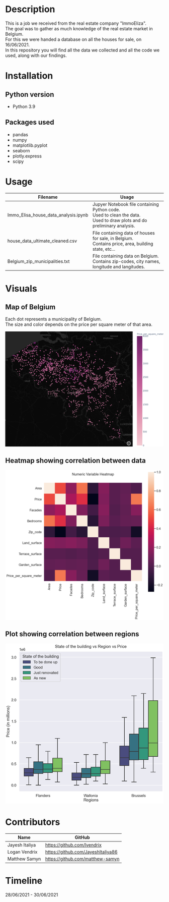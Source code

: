 # Description
This is a job we received from the real estate company "ImmoEliza".   
The goal was to gather as much knowledge of the real estate market in Belgium.   
For this we were handed a database on all the houses for sale, on 16/06/2021.   
In this repository you will find all the data we collected and all the code we used,     along with our findings.   

# Installation

## Python version
* Python 3.9


## Packages used
* pandas
* numpy
* matplotlib.pyplot
* seaborn
* plotly.express
* scipy

# Usage
| Filename                             | Usage                                                     |
|--------------------------------------|-----------------------------------------------------------|
| Immo_Elisa_house_data_analysis.ipynb | Jupyer Notebook file containing Python code.<br>Used to clean the data.<br>Used to draw plots and do preliminary analysis. |
| house_data_ultimate_cleaned.csv      | File containing data of houses for sale, in Belgium.<br>Contains price, area, building state, etc... |
| Belgium_zip_municipalities.txt       | File containing data on Belgium.<br>Contains zip-codes, city names, longitude and langitudes. |





# Visuals
## Map of Belgium
Each dot represents a municipality of Belgium.  
The size and color depends on the price per square meter of that area.  

![](Belgium_price_per_sqm_mean.png)

## Heatmap showing correlation between data

![](Heatmap_showing_correlations.png)

## Plot showing correlation between regions

![](buildingstate_price_regions.png)


# Contributors
| Name           | GitHub                                                                              |
|----------------|-------------------------------------------------------------------------------------|
| Jayesh Italiya | <a href="https://github.com/lvendrix">https://github.com/lvendrix               |
| Logan Vendrix  | <a href="https://github.com/JayeshItaliya86">https://github.com/JayeshItaliya86 |
| Matthew Samyn  | <a href="https://github.com/matthew-samyn">https://github.com/matthew-samyn    |



# Timeline
28/06/2021 - 30/06/2021